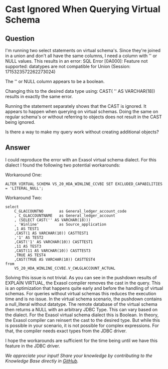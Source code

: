 # Cast Ignored When Querying Virtual Schema

## Question
I'm running two select statements on virtual schema's. Since they're joined in a union and don't all have the same columns, I need a column with '' or NULL values. This results in an error: SQL Error [0A000]: Feature not supported: datatypes are not compatible for Union (Session: 1715323572262273024)

The '' or NULL column appears to be a boolean.

Changing this to the desired data type using: CAST( '' AS VARCHAR(18)) results in exactly the same error.

Running the statement separately shows that the CAST is ignored. It appears to happen when querying on virtual schemas. Doing the same on regular schema's or without referring to objects does not result in the CAST being ignored.

Is there a way to make my query work without creating additional objects?

## Answer
I could reproduce the error with an Exasol virtual schema dialect. For this dialect I found the following two potential workarounds:  

Workaround One:
```
ALTER VIRTUAL SCHEMA VS_20_HDA_WINLINE_CCVBI SET EXCLUDED_CAPABILITIES = 'LITERAL_NULL'; 
```

Workaround Two:
```
select 
	C_GLACCOUNTNO 		as General_ledger_account_code  
	, C_GLACCOUNTNAME 	as General_ledger_account  
	, (SELECT CAST('' AS VARCHAR(18)))  
	, 'Winline' 		as Source_application  
	,1 AS TEST1  
	,CAST(1 AS VARCHAR(10)) CASTTEST1  
	,'1' AS TEST2
	,CAST('1' AS VARCHAR(10)) CASTTEST1  
	,11 AS TEST3  
	,CAST(11 AS VARCHAR(10)) CASTTEST3  
	,TRUE AS TEST4  
	,CAST(TRUE AS VARCHAR(10)) CASTTEST4  
from  
	VS_20_HDA_WINLINE_CCVBI.V_CWLGLACCOUNT_ACTUAL
```
 


Solving this issue is not trivial. As you can see in the pushdown results of EXPLAIN VIRTUAL, the Exasol compiler removes the cast in the query. This is an optimization that happens quite early and before the handling of virtual schemas. For queries without virtual schemas this reduces the execution time and is no issue. In the virtual schema scenario, the pushdown contains a null_literal without datatype. The remote database of the virtual schema then returns a NULL with an arbitrary JDBC Type. This can vary based on the dialect. For the Exasol virtual schema dialect this is Boolean. In theory, the Exasol compiler can reinsert the cast to the desired type. But while this is possible in your scenario, it is not possible for complex expressions. For that, the compiler needs exact types from the JDBC driver.

I hope the workarounds are sufficient for the time being until we have this feature in the JDBC driver.

*We appreciate your input! Share your knowledge by contributing to the Knowledge Base directly in [GitHub](https://github.com/exasol/public-knowledgebase).* 